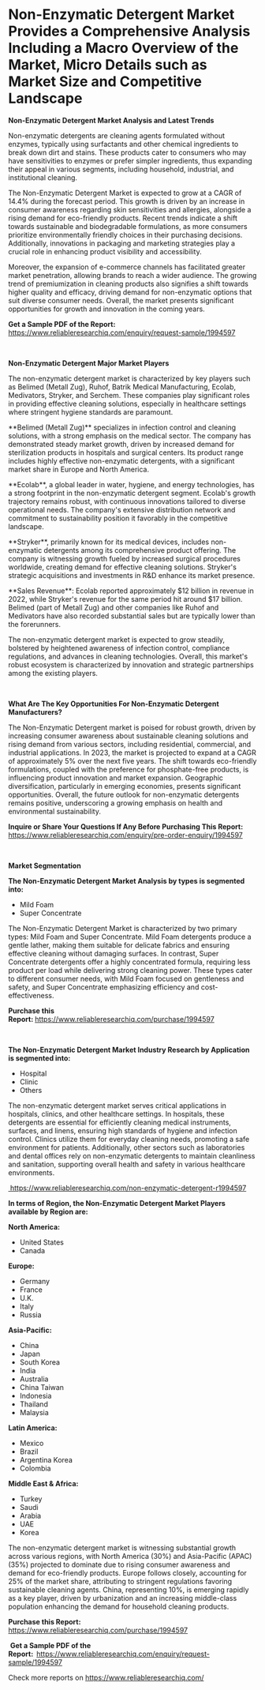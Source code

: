 <p><h1>Non-Enzymatic Detergent Market Provides a Comprehensive Analysis Including a Macro Overview of the Market, Micro Details such as Market Size and Competitive Landscape</h1></p><p><strong>Non-Enzymatic Detergent Market Analysis and Latest Trends</strong></p>
<p><p>Non-enzymatic detergents are cleaning agents formulated without enzymes, typically using surfactants and other chemical ingredients to break down dirt and stains. These products cater to consumers who may have sensitivities to enzymes or prefer simpler ingredients, thus expanding their appeal in various segments, including household, industrial, and institutional cleaning. </p><p>The Non-Enzymatic Detergent Market is expected to grow at a CAGR of 14.4% during the forecast period. This growth is driven by an increase in consumer awareness regarding skin sensitivities and allergies, alongside a rising demand for eco-friendly products. Recent trends indicate a shift towards sustainable and biodegradable formulations, as more consumers prioritize environmentally friendly choices in their purchasing decisions. Additionally, innovations in packaging and marketing strategies play a crucial role in enhancing product visibility and accessibility. </p><p>Moreover, the expansion of e-commerce channels has facilitated greater market penetration, allowing brands to reach a wider audience. The growing trend of premiumization in cleaning products also signifies a shift towards higher quality and efficacy, driving demand for non-enzymatic options that suit diverse consumer needs. Overall, the market presents significant opportunities for growth and innovation in the coming years.</p></p>
<p><strong>Get a Sample PDF of the Report:&nbsp;</strong> <a href="https://www.reliableresearchiq.com/enquiry/request-sample/1994597?utm_campaign=2321&utm_medium=2&utm_source=Github&utm_content=ia&utm_term=03042025&utm_id=non-enzymatic-detergent">https://www.reliableresearchiq.com/enquiry/request-sample/1994597</a></p>
<p>&nbsp;</p>
<p><strong>Non-Enzymatic Detergent Major Market Players</strong></p>
<p><p>The non-enzymatic detergent market is characterized by key players such as Belimed (Metall Zug), Ruhof, Batrik Medical Manufacturing, Ecolab, Medivators, Stryker, and Serchem. These companies play significant roles in providing effective cleaning solutions, especially in healthcare settings where stringent hygiene standards are paramount.</p><p>**Belimed (Metall Zug)** specializes in infection control and cleaning solutions, with a strong emphasis on the medical sector. The company has demonstrated steady market growth, driven by increased demand for sterilization products in hospitals and surgical centers. Its product range includes highly effective non-enzymatic detergents, with a significant market share in Europe and North America.</p><p>**Ecolab**, a global leader in water, hygiene, and energy technologies, has a strong footprint in the non-enzymatic detergent segment. Ecolab's growth trajectory remains robust, with continuous innovations tailored to diverse operational needs. The company's extensive distribution network and commitment to sustainability position it favorably in the competitive landscape.</p><p>**Stryker**, primarily known for its medical devices, includes non-enzymatic detergents among its comprehensive product offering. The company is witnessing growth fueled by increased surgical procedures worldwide, creating demand for effective cleaning solutions. Stryker's strategic acquisitions and investments in R&D enhance its market presence.</p><p>**Sales Revenue**: Ecolab reported approximately $12 billion in revenue in 2022, while Stryker's revenue for the same period hit around $17 billion. Belimed (part of Metall Zug) and other companies like Ruhof and Medivators have also recorded substantial sales but are typically lower than the forerunners.</p><p>The non-enzymatic detergent market is expected to grow steadily, bolstered by heightened awareness of infection control, compliance regulations, and advances in cleaning technologies. Overall, this market's robust ecosystem is characterized by innovation and strategic partnerships among the existing players.</p></p>
<p>&nbsp;</p>
<p><strong>What Are The Key Opportunities For Non-Enzymatic Detergent Manufacturers?</strong></p>
<p><p>The Non-Enzymatic Detergent market is poised for robust growth, driven by increasing consumer awareness about sustainable cleaning solutions and rising demand from various sectors, including residential, commercial, and industrial applications. In 2023, the market is projected to expand at a CAGR of approximately 5% over the next five years. The shift towards eco-friendly formulations, coupled with the preference for phosphate-free products, is influencing product innovation and market expansion. Geographic diversification, particularly in emerging economies, presents significant opportunities. Overall, the future outlook for non-enzymatic detergents remains positive, underscoring a growing emphasis on health and environmental sustainability.</p></p>
<p><strong>Inquire or Share Your Questions If Any Before Purchasing This Report:</strong> <a href="https://www.reliableresearchiq.com/enquiry/pre-order-enquiry/1994597?utm_campaign=2321&utm_medium=2&utm_source=Github&utm_content=ia&utm_term=03042025&utm_id=non-enzymatic-detergent">https://www.reliableresearchiq.com/enquiry/pre-order-enquiry/1994597</a></p>
<p>&nbsp;</p>
<p><strong>Market Segmentation</strong></p>
<p><strong>The Non-Enzymatic Detergent Market Analysis by types is segmented into:</strong></p>
<p><ul><li>Mild Foam</li><li>Super Concentrate</li></ul></p>
<p><p>The Non-Enzymatic Detergent Market is characterized by two primary types: Mild Foam and Super Concentrate. Mild Foam detergents produce a gentle lather, making them suitable for delicate fabrics and ensuring effective cleaning without damaging surfaces. In contrast, Super Concentrate detergents offer a highly concentrated formula, requiring less product per load while delivering strong cleaning power. These types cater to different consumer needs, with Mild Foam focused on gentleness and safety, and Super Concentrate emphasizing efficiency and cost-effectiveness.</p></p>
<p><strong>Purchase this Report:&nbsp;</strong><a href="https://www.reliableresearchiq.com/purchase/1994597?utm_campaign=2321&utm_medium=2&utm_source=Github&utm_content=ia&utm_term=03042025&utm_id=non-enzymatic-detergent">https://www.reliableresearchiq.com/purchase/1994597</a></p>
<p>&nbsp;</p>
<p><strong>The Non-Enzymatic Detergent Market Industry Research by Application is segmented into:</strong></p>
<p><ul><li>Hospital</li><li>Clinic</li><li>Others</li></ul></p>
<p><p>The non-enzymatic detergent market serves critical applications in hospitals, clinics, and other healthcare settings. In hospitals, these detergents are essential for efficiently cleaning medical instruments, surfaces, and linens, ensuring high standards of hygiene and infection control. Clinics utilize them for everyday cleaning needs, promoting a safe environment for patients. Additionally, other sectors such as laboratories and dental offices rely on non-enzymatic detergents to maintain cleanliness and sanitation, supporting overall health and safety in various healthcare environments.</p></p>
<p><a href="https://www.reliableresearchiq.com/non-enzymatic-detergent-r1994597?utm_campaign=2321&utm_medium=2&utm_source=Github&utm_content=ia&utm_term=03042025&utm_id=non-enzymatic-detergent">&nbsp;https://www.reliableresearchiq.com/non-enzymatic-detergent-r1994597</a></p>
<p><strong>In terms of Region, the Non-Enzymatic Detergent Market Players available by Region are:</strong></p>
<p>
    <p> <strong> North America: </strong>
        <ul>
            <li>United States</li>
            <li>Canada</li>
        </ul>
        </p> 
    <p> <strong> Europe: </strong>
        <ul>
            <li>Germany</li>
            <li>France</li>
            <li>U.K.</li>
            <li>Italy</li>
            <li>Russia</li>
        </ul>
        </p> 
    <p> <strong> Asia-Pacific: </strong>
        <ul>
            <li>China</li>
            <li>Japan</li>
            <li>South Korea</li>
            <li>India</li>
            <li>Australia</li>
            <li>China Taiwan</li>
            <li>Indonesia</li>
            <li>Thailand</li>
            <li>Malaysia</li>
        </ul>
        </p> 
    <p> <strong> Latin America: </strong>
        <ul>
            <li>Mexico</li>
            <li>Brazil</li>
            <li>Argentina Korea</li>
            <li>Colombia</li>
        </ul>
        </p> 
    <p> <strong> Middle East & Africa: </strong>
        <ul>
            <li>Turkey</li>
            <li>Saudi</li>
            <li>Arabia</li>
            <li>UAE</li>
            <li>Korea</li>
        </ul>
    </p>
    </p>
<p><p>The non-enzymatic detergent market is witnessing substantial growth across various regions, with North America (30%) and Asia-Pacific (APAC) (35%) projected to dominate due to rising consumer awareness and demand for eco-friendly products. Europe follows closely, accounting for 25% of the market share, attributing to stringent regulations favoring sustainable cleaning agents. China, representing 10%, is emerging rapidly as a key player, driven by urbanization and an increasing middle-class population enhancing the demand for household cleaning products.</p></p>
<p><strong>Purchase this Report: </strong><a href="https://www.reliableresearchiq.com/purchase/1994597?utm_campaign=2321&utm_medium=2&utm_source=Github&utm_content=ia&utm_term=03042025&utm_id=non-enzymatic-detergent">https://www.reliableresearchiq.com/purchase/1994597</a></p>
<p>&nbsp;<strong>Get a Sample PDF of the Report:&nbsp;&nbsp;</strong><a href="https://www.reliableresearchiq.com/enquiry/request-sample/1994597?utm_campaign=2321&utm_medium=2&utm_source=Github&utm_content=ia&utm_term=03042025&utm_id=non-enzymatic-detergent">https://www.reliableresearchiq.com/enquiry/request-sample/1994597</a></p>
<p><strong></strong></p>
<p>Check more reports on <a href="https://www.reliableresearchiq.com/?utm_campaign=2321&utm_medium=2&utm_source=Github&utm_content=ia&utm_term=03042025&utm_id=non-enzymatic-detergent">https://www.reliableresearchiq.com/</a></p>
